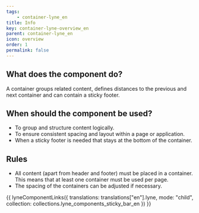 ```yaml
---
tags: 
    - container-lyne_en
title: Info
key: container-lyne-overview_en
parent: container-lyne_en
icon: overview
order: 1
permalink: false
---
```


## What does the component do?
A container groups related content, defines distances to the previous and next container and can contain a sticky footer.

## When should the component be used?
* To group and structure content logically.
* To ensure consistent spacing and layout within a page or application.
* When a sticky footer is needed that stays at the bottom of the container.

## Rules
* All content (apart from header and footer) must be placed in a container. This means that at least one container must be used per page.
* The spacing of the containers can be adjusted if necessary.

{{ lyneComponentLinks({
  translations: translations["en"].lyne,
  mode: "child",
  collection: collections.lyne_components_sticky_bar_en
}) }}

